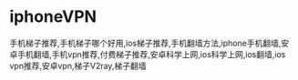 # iphoneVPN
手机梯子推荐,手机梯子哪个好用,ios梯子推荐,手机翻墙方法,iphone手机翻墙,安卓手机翻墙,手机vpn推荐,付费梯子推荐,安卓科学上网,ios科学上网,ios翻墙,ios vpn推荐,安卓vpn,梯子V2ray,梯子翻墙
